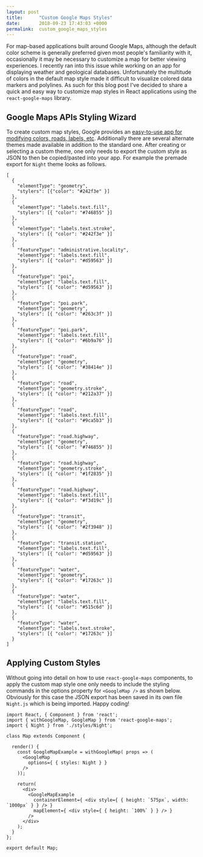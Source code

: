 ```yaml
---
layout: post
title:      "Custom Google Maps Styles"
date:       2018-09-23 17:43:03 +0000
permalink:  custom_google_maps_styles
---
```


For map-based applications built around Google Maps, although the default color scheme is generally preferred given most people's familiarity with it, occasionally it may be necessary to customize a map for better viewing experiences.  I recently ran into this issue while working on an app for displaying weather and geological databases.  Unfortunately the multitude of colors in the default map style made it difficult to visualize colored data markers and polylines.  As such for this blog post I've decided to share a quick and easy way to customize map styles in React applications using the `react-google-maps` library.

## Google Maps APIs Styling Wizard
To create custom map styles, Google provides an [easy-to-use app for modifying colors, roads, labels, etc](https://mapstyle.withgoogle.com/).  Additionally there are several alternate themes made available in addition to the standard one.  After creating or selecting a custom theme, one only needs to export the custom style as JSON to then be copied/pasted into your app.  For example the premade export for `Night` theme looks as follows.
```
[
  {
    "elementType": "geometry",
    "stylers": [{"color": "#242f3e" }]
  },
  {
    "elementType": "labels.text.fill",
    "stylers": [{ "color": "#746855" }]
  },
  {
    "elementType": "labels.text.stroke",
    "stylers": [{ "color": "#242f3e" }]
  },
  {
    "featureType": "administrative.locality",
    "elementType": "labels.text.fill",
    "stylers": [{ "color": "#d59563" }]
  },
  {
    "featureType": "poi",
    "elementType": "labels.text.fill",
    "stylers": [{ "color": "#d59563" }]
  },
  {
    "featureType": "poi.park",
    "elementType": "geometry",
    "stylers": [{ "color": "#263c3f" }]
  },
  {
    "featureType": "poi.park",
    "elementType": "labels.text.fill",
    "stylers": [{ "color": "#6b9a76" }]
  },
  {
    "featureType": "road",
    "elementType": "geometry",
    "stylers": [{ "color": "#38414e" }]
  },
  {
    "featureType": "road",
    "elementType": "geometry.stroke",
    "stylers": [{ "color": "#212a37" }]
  },
  {
    "featureType": "road",
    "elementType": "labels.text.fill",
    "stylers": [{ "color": "#9ca5b3" }]
  },
  {
    "featureType": "road.highway",
    "elementType": "geometry",
    "stylers": [{ "color": "#746855" }]
  },
  {
    "featureType": "road.highway",
    "elementType": "geometry.stroke",
    "stylers": [{ "color": "#1f2835" }]
  },
  {
    "featureType": "road.highway",
    "elementType": "labels.text.fill",
    "stylers": [{ "color": "#f3d19c" }]
  },
  {
    "featureType": "transit",
    "elementType": "geometry",
    "stylers": [{ "color": "#2f3948" }]
  },
  {
    "featureType": "transit.station",
    "elementType": "labels.text.fill",
    "stylers": [{ "color": "#d59563" }]
  },
  {
    "featureType": "water",
    "elementType": "geometry",
    "stylers": [{ "color": "#17263c" }]
  },
  {
    "featureType": "water",
    "elementType": "labels.text.fill",
    "stylers": [{ "color": "#515c6d" }]
  },
  {
    "featureType": "water",
    "elementType": "labels.text.stroke",
    "stylers": [{ "color": "#17263c" }]
  }
]
```

## Applying Custom Styles
Without going into detail on how to use `react-google-maps` components, to apply the custom map style one only needs to include the styling commands in the options property for `<GoogleMap />` as shown below.  Obviously for this case the JSON export has been saved in its own file `Night.js` which is being imported.  Happy coding!
```
import React, { Component } from 'react';
import { withGoogleMap, GoogleMap } from 'react-google-maps';
import { Night } from './styles/Night';

class Map extends Component {

  render() {
    const GoogleMapExample = withGoogleMap( props => (
      <GoogleMap
        options={ { styles: Night } }
      />
    ));

    return(
      <div>
        <GoogleMapExample
          containerElement={ <div style={ { height: `575px`, width: `1000px` } } /> }
          mapElement={ <div style={ { height: `100%` } } /> }
        />
      </div>
    );
  }
};

export default Map;
```
